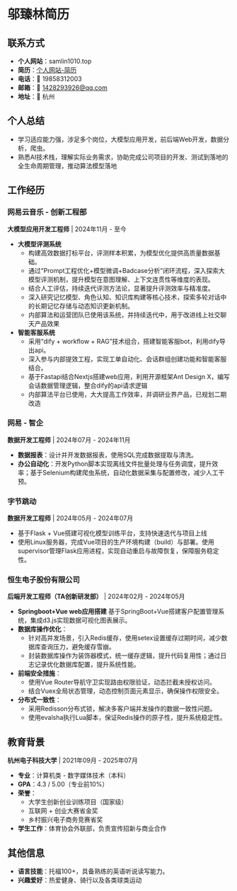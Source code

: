 # 邬臻林简历
## 联系方式
- **个人网站**：samlin1010.top
- **简历**：[个人网站-简历](https://www.samlin1010.top/cv)
- **电话**：📱 19858312003
- **邮箱**：📧 1428293926@qq.com
- **地址**：📍 杭州

## 个人总结
- 学习适应能力强，涉足多个岗位，大模型应用开发，前后端Web开发，数据分析，爬虫。
- 熟悉AI技术栈，理解实际业务需求，协助完成公司项目的开发、测试到落地的全生命周期管理，推动算法模型落地
## 工作经历
### 网易云音乐 - 创新工程部
**大模型应用开发工程师** | 2024年11月 - 至今
- **大模型评测系统**
    - 构建高效数据打标平台，评测样本积累，为模型优化提供高质量数据基础。
    - 通过“Prompt工程优化+模型微调+Badcase分析”闭环流程，深入探索大模型评测机制，提升模型在意图理解、上下文连贯性等维度的表现。
    - 结合人工评估，持续迭代评测方法论，显著提升评测效率与精准度。
    - 深入研究记忆模型、角色认知、知识库构建等核心技术，探索多轮对话中的长期记忆存储与动态知识更新机制。
    - 内部算法和运营团队已使用该系统，并持续迭代中，用于改进线上社交聊天产品效果
- **智能客服系统**
    - 采用“dify + workflow + RAG”技术组合，搭建智能客服bot，利用dify导出api。
    - 深入参与内部提效工程，实现工单自动化、会话群组创建功能和智能客服结合。
    - 基于Fastapi结合Nextjs搭建web应用，利用开源框架Ant Design X，编写会话数据管理逻辑，整合dify的api请求逻辑
    - 内部算法平台已使用，大大提高工作效率，并调研业界产品，已规划二期改造

### 网易 - 智企
**数据开发工程师** | 2024年07月 - 2024年11月
- **数据报表**：设计并开发数据报表，使用SQL完成数据提取与清洗。
- **办公自动化**：开发Python脚本实现离线文件批量处理与任务调度，提升效率；基于Selenium构建爬虫系统，自动化数据采集与配置修改，减少人工干预。
### 字节跳动
**数据开发工程师** | 2024年05月 - 2024年07月
- 基于Flask + Vue搭建可视化模型训练平台，支持快速迭代与项目上线
- 使用Linux服务器，完成Vue项目的生产环境构建（build）与部署。使用supervisor管理Flask应用进程，实现自动重启与故障恢复，保障服务稳定性。

### 恒生电子股份有限公司
**后端开发工程师（TA创新研发部）** | 2024年02月 - 2024年05月
- **Springboot+Vue web应用搭建**
基于SpringBoot+Vue搭建客户配置管理系统，集成d3.js实现数据可视化图表展示。
- **数据库操作优化**：
    - 针对高并发场景，引入Redis缓存，使用setex设置缓存过期时间，减少数据库查询压力，避免缓存雪崩。
    - 封装数据库操作为装饰器模式，统一缓存逻辑，提升代码复用性；通过日志记录优化数据库配置，提升系统性能。
- **前端安全措施**：
    - 使用Vue Router导航守卫实现路由权限验证，动态拦截未授权访问。
    - 结合Vuex全局状态管理，动态控制页面元素显示，确保操作权限安全。
- **分布式一致性**：
    - 采用Redisson分布式锁，解决多客户端并发操作的数据一致性问题。
    - 使用evalsha执行Lua脚本，保证Redis操作的原子性，提升系统稳定性。

## 教育背景
**杭州电子科技大学** | 2021年09月 - 2025年07月
- **专业**：计算机类 - 数字媒体技术（本科）
- **GPA**：4.3 / 5.00（专业前10%）
- **荣誉**：
    - 大学生创新创业训练项目（国家级）
    - 互联网 + 创业大赛省金奖
    - 乡村振兴电子商务竞赛省奖
- **学生工作**：体育协会外联部，负责宣传招新与商业合作

## 其他信息
- **语言技能**：托福100+，具备熟练的英语听说读写能力。
- **兴趣爱好**：热爱健身、骑行以及各类球类运动 
